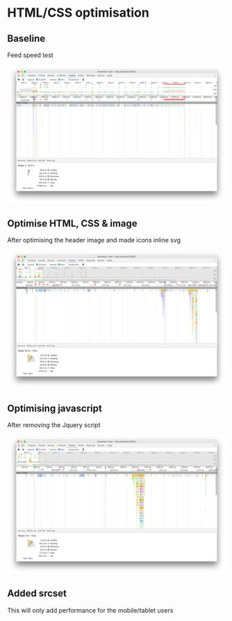 <!-- # HTML/CSS optimisation

## Baseline

Feed speed test
![Feed baseline](/screenshots/master_speed_test-feed.png)

Detail speed test
![Detail baseline](/screenshots/master_speed_test-detail.png)


## Optimise HTML & CSS

Feed speed test
![Feed exercise2](/screenshots/html-css_speed_test-feed.png)

Detail speed test
![Detail exercise2](/screenshots/html-css_speed_test-detail.png)

## Optimise Image

Before optimising the header image
![Before optimising the header image](/screenshots/html-old_image_speed_test-feed.png)

After optimising the header image
![After optimising the header image](/screenshots/new_image_speed_test-feed.png)

After changing icons to inline svg's
![After changing icons to inline svg's](/screenshots/icons_to_svg-speed_test-feed.png)


## Optimising javascript

After removing the Jquery script
![After changing icons to inline svg's](/screenshots/old_image_speed_test-feed.png)



 -->

 # HTML/CSS optimisation

## Baseline

Feed speed test

![Feed baseline](/screenshots/1base.png)



## Optimise HTML, CSS & image

After optimising the header image and made icons inline svg

![After optimising CSS HTML and imag](/screenshots/2html:css:img.png)



## Optimising javascript

After removing the Jquery script

![Jquery removed](/screenshots/3jquery.png)



## Added srcset

This will only add performance for the mobile/tablet users









